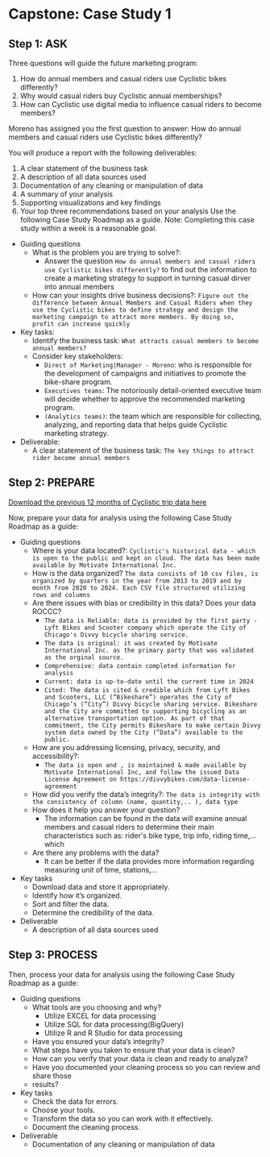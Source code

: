 # Capstone: Case Study 1

## Step 1: ASK

Three questions will guide the future marketing program:

1. How do annual members and casual riders use Cyclistic bikes differently?
2. Why would casual riders buy Cyclistic annual memberships?
3. How can Cyclistic use digital media to influence casual riders to become members?

Moreno has assigned you the first question to answer: How do annual members and casual
riders use Cyclistic bikes differently?

You will produce a report with the following deliverables:

1. A clear statement of the business task
2. A description of all data sources used
3. Documentation of any cleaning or manipulation of data
4. A summary of your analysis
5. Supporting visualizations and key findings
6. Your top three recommendations based on your analysis
Use the following Case Study Roadmap as a guide. Note: Completing this case study within a
week is a reasonable goal.

- Guiding questions
  - What is the problem you are trying to solve?:
    - Answer the question `How do annual members and casual riders use Cyclistic bikes differently?` to find out the information to create a marketing strategy to support in turning casual dirver into annual members
  - How can your insights drive business decisions?: `Figure out the difference between Annual Members and Casual Riders when they use the Cyclistic bikes to define strategy and design the marketing campaign to attract more members. By doing so,  profit can increase quickly`
- Key tasks:
  - Identify the business task: `What attracts casual members to become annual members?`
  - Consider key stakeholders: 
    - `Direct of Marketing|Manager - Moreno`: who is responsible for the development of campaigns and initiatives to promote the bike-share program.
    - `Executives teams`: The notoriously detail-oriented executive team will decide whether to approve the recommended marketing program.
    - `(Analytics teams)`: the team which are responsible for collecting, analyzing, and reporting data that helps guide Cyclistic marketing strategy.
- Deliverable:
  - A clear statement of the business task: `The key things to attract rider become annual members`

## Step 2: PREPARE

[Download the previous 12 months of Cyclistic trip data here](https://divvy-tripdata.s3.amazonaws.com/index.html)

Now, prepare your data for analysis using the following Case Study Roadmap as a guide:

- Guiding questions
  - Where is your data located?: `Cyclistic's historical data - which is open to the public and kept on cloud. The data has been made available by Motivate International Inc.`
  - How is the data organized? `The data consists of 10 csv files, is organized by quarters in the year from 2013 to 2019 and by month from 2020 to 2024. Each CSV file structured utilizing rows and columns`
  - Are there issues with bias or credibility in this data? Does your data ROCCC?
    - `The data is Reliable: data is provided by the first party - Lyft Bikes and Scooter company which operate the City of Chicago's Divvy bicycle sharing service.`
    - `The data is original: it was created by Motivate International Inc. as the primary party that was validated as the orginal source.`
    - `Comprehensive: data contain completed information for analysis`
    - `Current: data is up-to-date until the current time in 2024`
    - `Cited: The data is cited & credible which from Lyft Bikes and Scooters, LLC (“Bikeshare”) operates the City of Chicago’s (“City”) Divvy bicycle sharing service. Bikeshare and the City are committed to supporting bicycling as an alternative transportation option. As part of that commitment, the City permits Bikeshare to make certain Divvy system data owned by the City (“Data”) available to the public.`
  - How are you addressing licensing, privacy, security, and accessibility?:
    - `The data is open and , is maintained & made available by Motivate International Inc, and follow the issued Data License Agreement on https://divvybikes.com/data-license-agreement`
  - How did you verify the data’s integrity?: `The data is integrity with the consistency of column (name, quantity,.. ), data type`
  - How does it help you answer your question?
    - The information can be found in the data will examine annual members and casual riders to determine their main characteristics such as: rider's bike type, trip info, riding time,... which
  - Are there any problems with the data?
    - It can be better if the data provides more information regarding measuring unit of time, stations,...
- Key tasks
  - Download data and store it appropriately.
  - Identify how it’s organized.
  - Sort and filter the data.
  - Determine the credibility of the data.
- Deliverable
  - A description of all data sources used

## Step 3: PROCESS

Then, process your data for analysis using the following Case Study Roadmap as a guide:

- Guiding questions
  - What tools are you choosing and why?
    - Utilize EXCEL for data processing
    - Utilize SQL for data processing(BigQuery)
    - Utilize R and R Studio for data processing
  - Have you ensured your data’s integrity?
  - What steps have you taken to ensure that your data is clean?
  - How can you verify that your data is clean and ready to analyze?
  - Have you documented your cleaning process so you can review and share those
  - results?
- Key tasks
  - Check the data for errors.
  - Choose your tools.
  - Transform the data so you can work with it effectively.
  - Document the cleaning process.
- Deliverable
  - Documentation of any cleaning or manipulation of data
